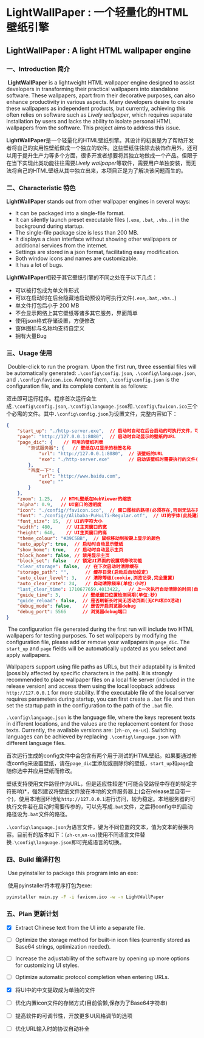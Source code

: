 # LightWallPaper : 一个轻量化的HTML壁纸引擎

## LightWallPaper : A light HTML wallpaper engine

### 一、Introduction 简介

​	**LightWallPaper** is a lightweight HTML wallpaper engine designed to assist developers in transforming their practical wallpapers into standalone software. These wallpapers, apart from their decorative purposes, can also enhance productivity in various aspects. Many developers desire to create these wallpapers as independent products, but currently, achieving this often relies on software such as *Lively wallpaper*, which requires separate installation by users and lacks the ability to isolate personal HTML wallpapers from the software. This project aims to address this issue.

​	**LightWallPaper**是一个轻量化的HTML壁纸引擎。其设计的初衷是为了帮助开发者将自己的实用性壁纸做成一个独立的软件。这些壁纸往往除去装饰作用外，还可以用于提升生产力等多个方面，很多开发者想要将其独立地做成一个产品。但限于在当下实现此类功能往往需要*Lively wallpaper*等软件，需要用户单独安装，而无法将自己的HTML壁纸从其中独立出来，本项目正是为了解决该问题而生的。

### 二、Characteristic 特色

**LightWallPaper** stands out from other wallpaper engines in several ways:

- It can be packaged into a single-file format.
- It can silently launch preset executable files (`.exe`, `.bat`, `.vbs`...) in the background during startup.
- The single-file package size is less than 200 MB.
- It displays a clean interface without showing other wallpapers or additional services from the internet.
- Settings are stored in a json format, facilitating easy modification.
- Both window icons and names are customizable.
- It has a lot of bugs.

**LightWallPaper**相较于其它壁纸引擎的不同之处在于以下几点：

- 可以被打包成为单文件形式
- 可以在启动时在后台隐藏地启动预设的可执行文件(`.exe`,`.bat`,`.vbs`...)
- 单文件打包后小于 200 MB
- 不会显示网络上其它壁纸等诸多其它服务，界面简单
- 使用json格式存储设置，方便修改
- 窗体图标与名称均支持自定义
- 拥有大量Bug

### 三、Usage 使用

​	Double-click to run the program. Upon the first run, three essential files will be automatically generated: `.\config\config.json`, `.\config\language.json`, and `.\config\favicon.ico`. Among them, `.\config\config.json` is the configuration file, and its complete content is as follows:

​	双击即可运行程序。程序首次运行会生成`.\config\config.json`,`.\config\language.json`和`.\config\favicon.ico`三个个必需的文件。其中`.\config\config.json`为设置文件，完整内容如下：

```json
{
    "start_up": "./http-server.exe",  // 启动时自动在后台启动的可执行文件，可留空
    "page": "http://127.0.0.1:8080",  // 启动时自动显示的壁纸的URL
    "page_dic": {    // 可用的壁纸列表
        "测试服务器": {   // 壁纸在UI显示的标签名称
            "url": "http://127.0.0.1:8080",  // 该壁纸的URL
            "exe": "./http-server.exe"       // 启动该壁纸时需要执行的文件(启动路径)
        },
        "百度一下": {
            "url": "http://www.baidu.com",
            "exe": ""
        }
    },
    "zoom": 1.25,   // HTML壁纸在WebViewer的缩放
    "alpha": 0.9,   // UI窗口的透明度
    "icon": "./config//favicon.ico",  // 窗口图标的路径(必须存在,否则无法在系统托盘创建图标)
    "font": "./config//Alibaba-PuHuiTi-Regular.otf",  // UI的字体(此处建议阿里巴巴普惠体)，可以留空
    "font_size": 15,  // UI的字符大小
    "width": 480,     // UI主页窗口的宽
    "height": 640,    // UI主页窗口的高
    "theme_colour": "#39C5BB",  // 鼠标移动到按键上显示的颜色
    "auto_apply": true,  // 启动时自动显示壁纸
    "show_home": true,   // 启动时自动显示主页
    "block_home": false, // 禁用显示主页
    "block_set": false   // 锁定UI界面的设置项修改功能
    "clear_storage": false,  // 在下次启动时清除缓存
    "storage_path": "",      // 缓存目录(启动后自动设定)
    "auto_clear_level": 3,   // 清除等级(cookie,浏览记录,完全重置)
    "auto_clear_rate": 24,   // 自动清除频率(单位:小时)
    "last_clear_time": 1710677659.4013422,   // 上一次执行自动清除的时间(自动更新)
    "guide_time": 3,        // 壁纸窗口位置检测周期(单位:秒)
    "guide_reload": false,  // 是否刷新长时间无活动页面(无CPU和IO活动)
    "debug_mode": false,    // 是否开启浏览器debug
    "debug_port": 5566      // 浏览器debug端口
}
```

​	The configuration file generated during the first run will include two HTML wallpapers for testing purposes. To set wallpapers by modifying the configuration file, please add or remove your wallpapers in `page_dic`. The `start_up` and `page` fields will be automatically updated as you select and apply wallpapers.

Wallpapers support using file paths as URLs, but their adaptability is limited (possibly affected by specific characters in the path). It is strongly recommended to place wallpaper files on a local file server (included in the release version) and access them using the local loopback address `http://127.0.0.1` for more stability. If the executable file of the local server requires parameters during startup, you can first create a `.bat` file and then set the startup path in the configuration to the path of the `.bat` file.

`.\config\language.json` is the language file, where the keys represent texts in different locations, and the values are the replacement content for those texts. Currently, the available versions are: (`zh-cn`, `en-us`). Switching languages can be achieved by replacing `.\config\language.json` with different language files.

​	首次运行生成的config文件中会包含有两个用于测试的HTML壁纸。如果要通过修改config来设置壁纸，请在`page_dic`里添加或删除你的壁纸，`start_up`和`page`会随你选中并应用壁纸而修改。

​	壁纸支持使用文件路径作为URL，但是适应性较差*(可能会受路径中存在的特定字符影响)*，强烈建议将壁纸文件放在本地的文件服务器上(会在release里自带一个)，使用本地回环地址`http://127.0.0.1`进行访问，较为稳定。本地服务器的可执行文件若在启动时需要传参的，可以先写成`.bat`文件，之后将config中的启动路径设为`.bat`文件的路径。

​	`.\config\language.json`为语言文件，键为不同位置的文本，值为文本的替换内容。目前有的版本如下：(`zh-cn`,`en-us`)使用不同语言文件替换`.\config\language.json`即可完成语言的切换。

### 四、Build 编译打包

​	Use pyinstaller to package this program into an exe:

​	使用pyinstaller将本程序打包为exe:

```bash
pyinstaller main.py -F -i favicon.ico -w -n LightWallPaper 
```



### 五、Plan 更新计划

- [x] Extract Chinese text from the UI into a separate file.
- [ ]  Optimize the storage method for built-in icon files (currently stored as Base64 strings, optimization needed).
- [ ]  Increase the adjustability of the software by opening up more options for customizing UI styles.
- [ ] Optimize automatic protocol completion when entering URLs.


- [x] 将UI中的中文提取成为单独的文件
- [ ] 优化内置icon文件的存储方式(目前偷懒,保存为了Base64字符串)
- [ ] 提高软件的可调节性，开放更多UI风格调节的选项
- [ ] 优化URL输入时的协议自动补全